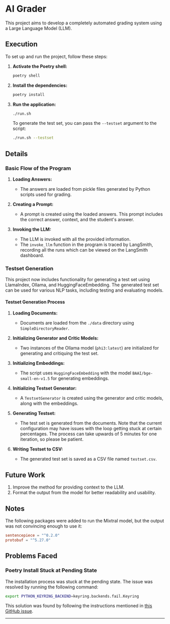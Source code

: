 # AI Grader

This project aims to develop a completely automated grading system using a Large Language Model (LLM).

## Execution
To set up and run the project, follow these steps:

1. **Activate the Poetry shell:**
   ```bash
   poetry shell
   ```
2. **Install the dependencies:**
   ```bash
   poetry install
   ```
3. **Run the application:**
   ```bash
   ./run.sh
   ```

   To generate the test set, you can pass the `--testset` argument to the script:
   ```bash
   ./run.sh --testset
   ```

## Details

### Basic Flow of the Program

1. **Loading Answers:**
   - The answers are loaded from pickle files generated by Python scripts used for grading.
   
2. **Creating a Prompt:**
   - A prompt is created using the loaded answers. This prompt includes the correct answer, context, and the student's answer.
   
3. **Invoking the LLM:**
   - The LLM is invoked with all the provided information.
   - The `invoke_llm` function in the program is traced by LangSmith, recording all the runs which can be viewed on the LangSmith dashboard.

### Testset Generation

This project now includes functionality for generating a test set using LlamaIndex, Ollama, and HuggingFaceEmbedding. The generated test set can be used for various NLP tasks, including testing and evaluating models.

#### Testset Generation Process

1. **Loading Documents:**
   - Documents are loaded from the `./data` directory using `SimpleDirectoryReader`.
   
2. **Initializing Generator and Critic Models:**
   - Two instances of the Ollama model (`phi3:latest`) are initialized for generating and critiquing the test set.
   
3. **Initializing Embeddings:**
   - The script uses `HuggingFaceEmbedding` with the model `BAAI/bge-small-en-v1.5` for generating embeddings.
   
4. **Initializing Testset Generator:**
   - A `TestsetGenerator` is created using the generator and critic models, along with the embeddings.
   
5. **Generating Testset:**
   - The test set is generated from the documents. Note that the current configuration may have issues with the loop getting stuck at certain percentages. The process can take upwards of 5 minutes for one iteration, so please be patient.
   
6. **Writing Testset to CSV:**
   - The generated test set is saved as a CSV file named `testset.csv`.

## Future Work
1. Improve the method for providing context to the LLM.
2. Format the output from the model for better readability and usability.

## Notes
The following packages were added to run the Mixtral model, but the output was not convincing enough to use it:
```toml
sentencepiece = "^0.2.0"
protobuf = "^5.27.0"
```

## Problems Faced

### Poetry Install Stuck at Pending State
The installation process was stuck at the pending state. The issue was resolved by running the following command:
```bash
export PYTHON_KEYRING_BACKEND=keyring.backends.fail.Keyring
```
This solution was found by following the instructions mentioned in [this GitHub issue](https://github.com/python-poetry/poetry/issues/7235).

---